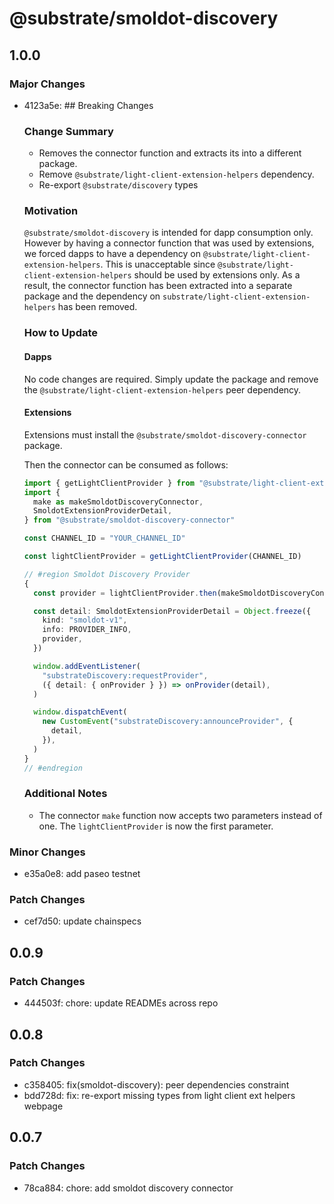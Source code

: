 # @substrate/smoldot-discovery

## 1.0.0

### Major Changes

- 4123a5e: ## Breaking Changes

  ### Change Summary

  - Removes the connector function and extracts its into a different package.
  - Remove `@substrate/light-client-extension-helpers` dependency.
  - Re-export `@substrate/discovery` types

  ### Motivation

  `@substrate/smoldot-discovery` is intended for dapp consumption only. However by having a connector function that was used by extensions, we forced dapps to have a dependency on `@substrate/light-client-extension-helpers`. This is unacceptable since `@substrate/light-client-extension-helpers` should be used by extensions only. As a result, the connector function has been extracted into a separate package
  and the dependency on `substrate/light-client-extension-helpers` has been removed.

  ### How to Update

  #### Dapps

  No code changes are required. Simply update the package and remove the `@substrate/light-client-extension-helpers` peer dependency.

  #### Extensions

  Extensions must install the `@substrate/smoldot-discovery-connector` package.

  Then the connector can be consumed as follows:

  ```ts
  import { getLightClientProvider } from "@substrate/light-client-extension-helpers/web-page"
  import {
    make as makeSmoldotDiscoveryConnector,
    SmoldotExtensionProviderDetail,
  } from "@substrate/smoldot-discovery-connector"

  const CHANNEL_ID = "YOUR_CHANNEL_ID"

  const lightClientProvider = getLightClientProvider(CHANNEL_ID)

  // #region Smoldot Discovery Provider
  {
    const provider = lightClientProvider.then(makeSmoldotDiscoveryConnector)

    const detail: SmoldotExtensionProviderDetail = Object.freeze({
      kind: "smoldot-v1",
      info: PROVIDER_INFO,
      provider,
    })

    window.addEventListener(
      "substrateDiscovery:requestProvider",
      ({ detail: { onProvider } }) => onProvider(detail),
    )

    window.dispatchEvent(
      new CustomEvent("substrateDiscovery:announceProvider", {
        detail,
      }),
    )
  }
  // #endregion
  ```

  ### Additional Notes

  - The connector `make` function now accepts two parameters instead of one. The `lightClientProvider` is now the first parameter.

### Minor Changes

- e35a0e8: add paseo testnet

### Patch Changes

- cef7d50: update chainspecs

## 0.0.9

### Patch Changes

- 444503f: chore: update READMEs across repo

## 0.0.8

### Patch Changes

- c358405: fix(smoldot-discovery): peer dependencies constraint
- bdd728d: fix: re-export missing types from light client ext helpers webpage

## 0.0.7

### Patch Changes

- 78ca884: chore: add smoldot discovery connector
